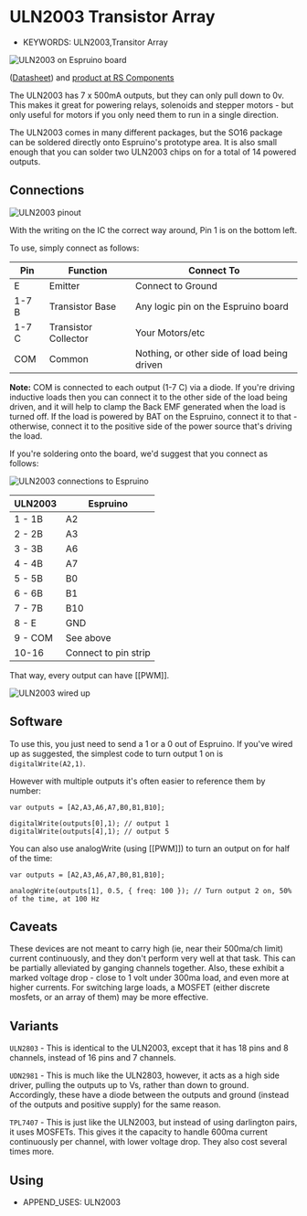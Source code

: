 <!--- Copyright (c) 2013 Gordon Williams, Pur3 Ltd. See the file LICENSE for copying permission. -->
ULN2003 Transistor Array
=====================

* KEYWORDS: ULN2003,Transitor Array

![ULN2003 on Espruino board](onboard.jpg)

([Datasheet](/datasheets/ULN2003.pdf)) and [product at RS Components](http://uk.rs-online.com/web/p/motor-driver-ics/0426229/)

The ULN2003 has 7 x 500mA outputs, but they can only pull down to 0v. This makes it great for powering relays, solenoids and stepper motors - but only useful for motors if you only need them to run in a single direction.

The ULN2003 comes in many different packages, but the SO16 package can be soldered directly onto Espruino's prototype area. It is also small enough that you can solder two ULN2003 chips on for a total of 14 powered outputs.

Connections
---------

![ULN2003 pinout](pinout.png)

With the writing on the IC the correct way around, Pin 1 is on the bottom left.

To use, simply connect as follows:

| Pin | Function | Connect To |
|-----|----------|------------|
| E | Emitter | Connect to Ground |
| 1-7 B | Transistor Base | Any logic pin on the Espruino board |
| 1-7 C | Transistor Collector | Your Motors/etc |
| COM | Common | Nothing, or other side of load being driven |

  **Note:** COM is connected to each output (1-7 C) via a diode. If you're driving inductive loads then you can connect it to the other side of the load being driven, and it will help to clamp the Back EMF generated when the load is turned off. If the load is powered by BAT on the Espruino, connect it to that - otherwise, connect it to the positive side of the power source that's driving the load. 

If you're soldering onto the board, we'd suggest that you connect as follows:

![ULN2003 connections to Espruino](connections.png)

| ULN2003 | Espruino |
|---------|----------|
| 1 - 1B  | A2 |
| 2 - 2B  | A3 |
| 3 - 3B  | A6 |
| 4 - 4B  | A7 |
| 5 - 5B  | B0 |
| 6 - 6B  | B1 |
| 7 - 7B  | B10 |
| 8 - E   | GND |
| 9 - COM | See above |
| 10-16   | Connect to pin strip |

That way, every output can have [[PWM]].

![ULN2003 wired up](wired.jpg)

Software
-------

To use this, you just need to send a 1 or a 0 out of Espruino. If you've wired up as suggested, the simplest code to turn output 1 on is `digitalWrite(A2,1)`.

However with multiple outputs it's often easier to reference them by number:

```
var outputs = [A2,A3,A6,A7,B0,B1,B10];

digitalWrite(outputs[0],1); // output 1
digitalWrite(outputs[4],1); // output 5
```

You can also use analogWrite (using [[PWM]]) to turn an output on for half of the time:

```
var outputs = [A2,A3,A6,A7,B0,B1,B10];

analogWrite(outputs[1], 0.5, { freq: 100 }); // Turn output 2 on, 50% of the time, at 100 Hz
```


Caveats
-------

These devices are not meant to carry high (ie, near their 500ma/ch limit) current continuously, and they don't perform very well at that task. This can be partially alleviated by ganging channels together. Also, these exhibit a marked voltage drop - close to 1 volt under 300ma load, and even more at higher currents. For switching large loads, a MOSFET (either discrete mosfets, or an array of them) may be more effective. 

Variants
------
`ULN2803` - This is identical to the ULN2003, except that it has 18 pins and 8 channels, instead of 16 pins and 7 channels.

`UDN2981` - This is much like the ULN2803, however, it acts as a high side driver, pulling the outputs up to Vs, rather than down to ground. Accordingly, these have a diode between the outputs and ground (instead of the outputs and positive supply) for the same reason. 

`TPL7407` - This is just like the ULN2003, but instead of using darlington pairs, it uses MOSFETs. This gives it the capacity to handle 600ma current continuously per channel, with lower voltage drop. They also cost several times more.


Using 
-----

* APPEND_USES: ULN2003
